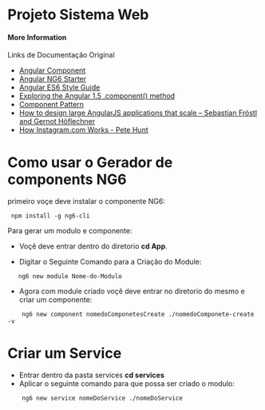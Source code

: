 # Projeto Sistema Web

#### More Information
Links de Documentação Original 

- [Angular Component](https://docs.angularjs.org/guide/component)
- [Angular NG6 Starter](https://github.com/AngularClass/NG6-starter)
- [Angular ES6 Style Guide](https://github.com/rwwagner90/angular-styleguide-es6#modularity)
- [Exploring the Angular 1.5 .component() method](https://toddmotto.com/exploring-the-angular-1-5-component-method/)
- [Component Pattern](https://github.com/tomastrajan/component-pattern-for-angular-js-1-x)
- [How to design large AngularJS applications that scale – Sebastian Fröstl and Gernot Höflechner](https://www.youtube.com/watch?v=eel3mV0alEc)
- [How Instagram.com Works - Pete Hunt](https://www.youtube.com/watch?v=VkTCL6Nqm6Y)


# Como usar o Gerador de components NG6

primeiro voçe deve instalar o componente NG6:  
```npm
 npm install -g ng6-cli
```
Para gerar um modulo e componente:

 * Voçê deve entrar dentro do diretorio  **cd App**.

 * Digitar o Seguinte Comando para a Criação do Module: 
 ```npm
    ng6 new module Nome-do-Modulo 
 ``` 
 * Agora com module criado voçê deve entrar no diretorio do mesmo e criar um componente:

```npm
    ng6 new component nomedoComponetesCreate ./nomedoComponete-create -v
```

# Criar um Service

* Entrar dentro da pasta services **cd services**
* Aplicar o seguinte comando para que possa ser criado o modulo:

```npm
    ng6 new service nomeDoService ./nomeDoService
``` 
